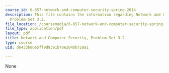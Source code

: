 ```yaml
---
course_id: 6-857-network-and-computer-security-spring-2014
description: This file contains the information regarding Network and Computer Security,
  Problem Set 3.2.
file_location: /coursemedia/6-857-network-and-computer-security-spring-2014/d6433b86e5ff9d9391b78e204bb72aa1_MIT6_857S14_3.2.pdf
file_type: application/pdf
layout: pdf
title: Network and Computer Security, Problem Set 3.2
type: course
uid: d6433b86e5ff9d9391b78e204bb72aa1

---
```

None